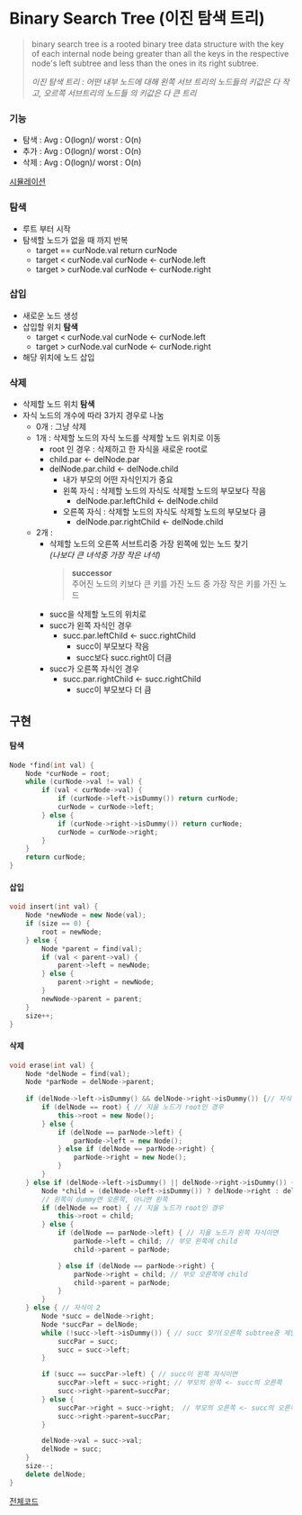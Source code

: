 # Binary Search Tree (이진 탐색 트리)

> binary search tree is a rooted binary tree data structure with the key of each internal node being greater than
> all the keys in the respective node's left subtree and less than the ones in its right subtree.
>
> _이진 탐색 트리 : 어떤 내부 노드에 대해 왼쪽 서브 트리의 노드들의 키값은 다 작고, 오르쪽 서브트리의 노드들 의 키값은 다 큰 트리_

### 기능

- 탐색 : Avg : O(logn)/ worst : O(n)
- 추가 : Avg : O(logn)/ worst : O(n)
- 삭제 : Avg : O(logn)/ worst : O(n)

<a href = "https://www.cs.usfca.edu/~galles/visualization/BST.html"> 시뮬레이션 </a>

### 탐색

- 루트 부터 시작
- 탐색할 노드가 없을 때 까지 반복
    - target == curNode.val
      return curNode
    - target < curNode.val
      curNode <- curNode.left
    - target > curNode.val
      curNode <- curNode.right

### 삽입

- 새로운 노드 생성
- 삽입할 위치 **탐색**
    - target < curNode.val
      curNode <- curNode.left
    - target > curNode.val
      curNode <- curNode.right
- 해당 위치에 노드 삽입

### 삭제

- 삭제할 노드 위치 **탐색**
- 자식 노드의 개수에 따라 3가지 경우로 나눔
    - 0개 : 그냥 삭제
    - 1개 : 삭제할 노드의 자식 노드를 삭제할 노드 위치로 이동
        - root 인 경우 : 삭제하고 한 자식을 새로운 root로
        - child.par <- delNode.par
        - delNode.par.child <- delNode.child
            - 내가 부모의 어떤 자식인지가 중요
            - 왼쪽 자식 : 삭제할 노드의 자식도 삭제할 노드의 부모보다 작음
                - delNode.par.leftChild <- delNode.child
            - 오른쪽 자식 : 삭제할 노드의 자식도 삭제할 노드의 부모보다 큼
                - delNode.par.rightChild <- delNode.child
    - 2개 :
        - 삭제할 노드의 오른쪽 서브트리중 가장 왼쪽에 있는 노드 찾기
          <br> _(나보다 큰 녀석중 가장 작은 녀석)_
          > **successor** <br> 주어진 노드의 키보다 큰 키를 가진 노드 중 가장 작은 키를 가진 노드
        - succ을 삭제할 노드의 위치로
        - succ가 왼쪽 자식인 경우
            - succ.par.leftChild <- succ.rightChild
                - succ이 부모보다 작음
                - succ보다 succ.right이 더큼
        - succ가 오른쪽 자식인 경우
            - succ.par.rightChild <- succ.rightChild
                - succ이 부모보다 더 큼

## 구현

#### 탐색

```cpp
Node *find(int val) {
    Node *curNode = root;
    while (curNode->val != val) {
        if (val < curNode->val) {
            if (curNode->left->isDummy()) return curNode;
            curNode = curNode->left;
        } else {
            if (curNode->right->isDummy()) return curNode;
            curNode = curNode->right;
        }
    }
    return curNode;
}
```

#### 삽입

```cpp
void insert(int val) {
    Node *newNode = new Node(val);
    if (size == 0) {
        root = newNode;
    } else {
        Node *parent = find(val);
        if (val < parent->val) {
            parent->left = newNode;
        } else {
            parent->right = newNode;
        }
        newNode->parent = parent;
    }
    size++;
}
```

#### 삭제

```cpp
void erase(int val) {
    Node *delNode = find(val);
    Node *parNode = delNode->parent;
    
    if (delNode->left->isDummy() && delNode->right->isDummy()) {// 자식이 0
        if (delNode == root) { // 지울 노드가 root인 경우
            this->root = new Node();
        } else {
            if (delNode == parNode->left) {
                parNode->left = new Node();
            } else if (delNode == parNode->right) {
                parNode->right = new Node();
            }
        }
    } else if (delNode->left->isDummy() || delNode->right->isDummy()) { // 자식이 1
        Node *child = (delNode->left->isDummy()) ? delNode->right : delNode->left;
        // 왼쪽이 dummy면 오른쪽, 아니면 왼쪽
        if (delNode == root) { // 지울 노드가 root인 경우
            this->root = child;
        } else {
            if (delNode == parNode->left) { // 지울 노드가 왼쪽 자식이면
                parNode->left = child; // 부모 왼쪽에 child
                child->parent = parNode;

            } else if (delNode == parNode->right) {
                parNode->right = child; // 부모 오른쪽에 child
                child->parent = parNode;
            }
        }
    } else { // 자식이 2
        Node *succ = delNode->right;
        Node *succPar = delNode;
        while (!succ->left->isDummy()) { // succ 찾기(오른쪽 subtree중 제일 왼쪽에 있는 노드)
            succPar = succ;
            succ = succ->left;
        }

        if (succ == succPar->left) { // succ이 왼쪽 자식이면
            succPar->left = succ->right; // 부모의 왼쪽 <- succ의 오른쪽
            succ->right->parent=succPar;
        } else {
            succPar->right = succ->right;  // 부모의 오른쪽 <- succ의 오른쪽
            succ->right->parent=succPar;
        }

        delNode->val = succ->val;
        delNode = succ;
    }
    size--;
    delete delNode;
}
```

<a href = "https://github.com/Landvibe-DataStructure-2024/StudyNotes/blob/main/w11/bst.cpp">전체코드</a>